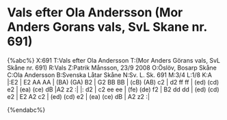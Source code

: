 # Vals efter Ola Andersson (Mor Anders Gorans vals, SvL Skane nr. 691)

{%abc%}
X:691
T:Vals efter Ola Andersson 
T:(Mor Anders Görans vals, SvL Skåne nr. 691)
R:Vals
Z:Patrik Månsson, 23/9 2008
O:Öslöv, Bosarp Skåne
C:Ola Andersson
B:Svenska Låtar Skåne
N:Sv. L. Sk. 691
M:3/4
L:1/8
K:A
|:E2 | E2 AA AA | (BA) (GA) B2 | G2 BB BB | (cB) (AB) c2 |
d2 ff ff | (ed) (cd) e2 | (ea) (ce) dB |A2 z2 :|
|: d2 | c2 ee ee | (fe) (de) f2 | B2 dd dd | (ed) (cd) e2 |
E2 A2 c2 | (ed) (cd) e2 | (ea) (ce) dB | A2 z2 :|


{%endabc%}
